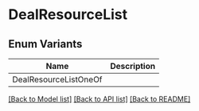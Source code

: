 # DealResourceList

## Enum Variants

| Name | Description |
|---- | -----|
| DealResourceListOneOf |  |

[[Back to Model list]](../README.md#documentation-for-models) [[Back to API list]](../README.md#documentation-for-api-endpoints) [[Back to README]](../README.md)


